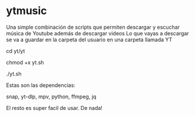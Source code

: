 # ytmusic
Una simple combinación de scripts que permiten descargar y escuchar música de Youtube además de descargar videos
Lo que vayas a descargar se va a guardar en la carpeta del usuario en una carpeta llamada YT

cd yt/yt


chmod +x yt.sh


./yt.sh

Estas son las dependencias:

snap, yt-dlp, mpv, python, ffmpeg, jq

El resto es super facil de usar. De nada!
